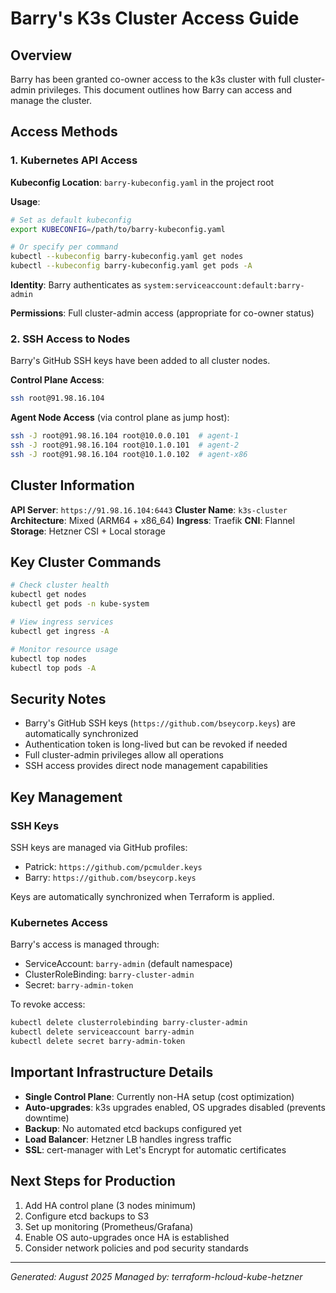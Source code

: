 # Barry's K3s Cluster Access Guide

## Overview
Barry has been granted co-owner access to the k3s cluster with full cluster-admin privileges. This document outlines how Barry can access and manage the cluster.

## Access Methods

### 1. Kubernetes API Access 

**Kubeconfig Location**: `barry-kubeconfig.yaml` in the project root

**Usage**:
```bash
# Set as default kubeconfig
export KUBECONFIG=/path/to/barry-kubeconfig.yaml

# Or specify per command
kubectl --kubeconfig barry-kubeconfig.yaml get nodes
kubectl --kubeconfig barry-kubeconfig.yaml get pods -A
```

**Identity**: Barry authenticates as `system:serviceaccount:default:barry-admin`

**Permissions**: Full cluster-admin access (appropriate for co-owner status)

### 2. SSH Access to Nodes

Barry's GitHub SSH keys have been added to all cluster nodes.

**Control Plane Access**:
```bash
ssh root@91.98.16.104
```

**Agent Node Access** (via control plane as jump host):
```bash
ssh -J root@91.98.16.104 root@10.0.0.101  # agent-1
ssh -J root@91.98.16.104 root@10.1.0.101  # agent-2  
ssh -J root@91.98.16.104 root@10.1.0.102  # agent-x86
```

## Cluster Information

**API Server**: `https://91.98.16.104:6443`
**Cluster Name**: `k3s-cluster`
**Architecture**: Mixed (ARM64 + x86_64)
**Ingress**: Traefik
**CNI**: Flannel
**Storage**: Hetzner CSI + Local storage

## Key Cluster Commands

```bash
# Check cluster health
kubectl get nodes
kubectl get pods -n kube-system

# View ingress services
kubectl get ingress -A

# Monitor resource usage
kubectl top nodes
kubectl top pods -A
```

## Security Notes

- Barry's GitHub SSH keys (`https://github.com/bseycorp.keys`) are automatically synchronized
- Authentication token is long-lived but can be revoked if needed
- Full cluster-admin privileges allow all operations
- SSH access provides direct node management capabilities

## Key Management

### SSH Keys
SSH keys are managed via GitHub profiles:
- Patrick: `https://github.com/pcmulder.keys`
- Barry: `https://github.com/bseycorp.keys`

Keys are automatically synchronized when Terraform is applied.

### Kubernetes Access
Barry's access is managed through:
- ServiceAccount: `barry-admin` (default namespace)
- ClusterRoleBinding: `barry-cluster-admin`
- Secret: `barry-admin-token`

To revoke access:
```bash
kubectl delete clusterrolebinding barry-cluster-admin
kubectl delete serviceaccount barry-admin
kubectl delete secret barry-admin-token
```

## Important Infrastructure Details

- **Single Control Plane**: Currently non-HA setup (cost optimization)
- **Auto-upgrades**: k3s upgrades enabled, OS upgrades disabled (prevents downtime)
- **Backup**: No automated etcd backups configured yet
- **Load Balancer**: Hetzner LB handles ingress traffic
- **SSL**: cert-manager with Let's Encrypt for automatic certificates

## Next Steps for Production

1. Add HA control plane (3 nodes minimum)
2. Configure etcd backups to S3
3. Set up monitoring (Prometheus/Grafana)
4. Enable OS auto-upgrades once HA is established
5. Consider network policies and pod security standards

---
*Generated: August 2025*
*Managed by: terraform-hcloud-kube-hetzner*